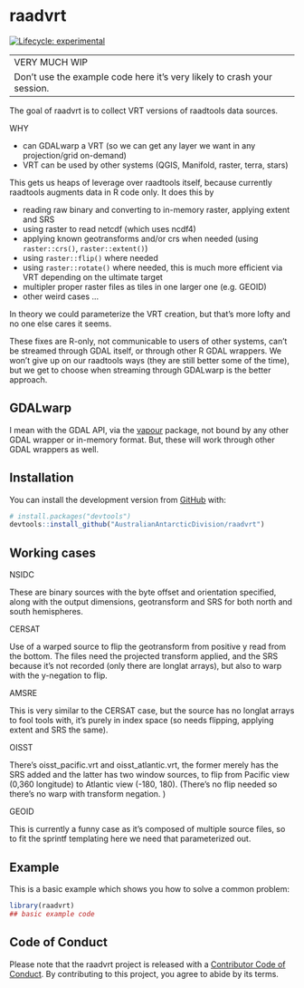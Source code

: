 
<!-- README.md is generated from README.Rmd. Please edit that file -->

# raadvrt

<!-- badges: start -->

[![Lifecycle:
experimental](https://img.shields.io/badge/lifecycle-experimental-orange.svg)](https://www.tidyverse.org/lifecycle/#experimental)
<!-- badges: end -->

|                                                                         |
| :---------------------------------------------------------------------- |
| VERY MUCH WIP                                                           |
| Don’t use the example code here it’s very likely to crash your session. |

The goal of raadvrt is to collect VRT versions of raadtools data
sources.

WHY

  - can GDALwarp a VRT (so we can get any layer we want in any
    projection/grid on-demand)
  - VRT can be used by other systems (QGIS, Manifold, raster, terra,
    stars)

This gets us heaps of leverage over raadtools itself, because currently
raadtools augments data in R code only. It does this by

  - reading raw binary and converting to in-memory raster, applying
    extent and SRS
  - using raster to read netcdf (which uses ncdf4)
  - applying known geotransforms and/or crs when needed (using
    `raster::crs()`, `raster::extent()`)
  - using `raster::flip()` where needed
  - using `raster::rotate()` where needed, this is much more efficient
    via VRT depending on the ultimate target
  - multipler proper raster files as tiles in one larger one
    (e.g. GEOID)
  - other weird cases …

In theory we could parameterize the VRT creation, but that’s more lofty
and no one else cares it seems.

These fixes are R-only, not communicable to users of other systems,
can’t be streamed through GDAL itself, or through other R GDAL
wrappers. We won’t give up on our raadtools ways (they are still better
some of the time), but we get to choose when streaming through GDALwarp
is the better approach.

## GDALwarp

I mean with the GDAL API, via the
[vapour](https://CRAN.r-project.org/package=vapour) package, not bound
by any other GDAL wrapper or in-memory format. But, these will work
through other GDAL wrappers as well.

## Installation

You can install the development version from
[GitHub](https://github.com/) with:

``` r
# install.packages("devtools")
devtools::install_github("AustralianAntarcticDivision/raadvrt")
```

## Working cases

NSIDC

These are binary sources with the byte offset and orientation specified,
along with the output dimensions, geotransform and SRS for both north
and south hemispheres.

CERSAT

Use of a warped source to flip the geotransform from positive y read
from the bottom. The files need the projected transform applied, and the
SRS because it’s not recorded (only there are longlat arrays), but also
to warp with the y-negation to flip.

AMSRE

This is very similar to the CERSAT case, but the source has no longlat
arrays to fool tools with, it’s purely in index space (so needs
flipping, applying extent and SRS the same).

OISST

There’s oisst\_pacific.vrt and oisst\_atlantic.vrt, the former merely
has the SRS added and the latter has two window sources, to flip from
Pacific view (0,360 longitude) to Atlantic view (-180, 180). (There’s no
flip needed so there’s no warp with transform negation. )

GEOID

This is currently a funny case as it’s composed of multiple source
files, so to fit the sprintf templating here we need that parameterized
out.

## Example

This is a basic example which shows you how to solve a common problem:

``` r
library(raadvrt)
## basic example code
```

## Code of Conduct

Please note that the raadvrt project is released with a [Contributor
Code of
Conduct](https://contributor-covenant.org/version/2/0/CODE_OF_CONDUCT.html).
By contributing to this project, you agree to abide by its terms.
